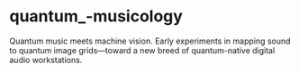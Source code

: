 # quantum_-musicology
Quantum music meets machine vision. Early experiments in mapping sound to quantum image grids—toward a new breed of quantum-native digital audio workstations.
